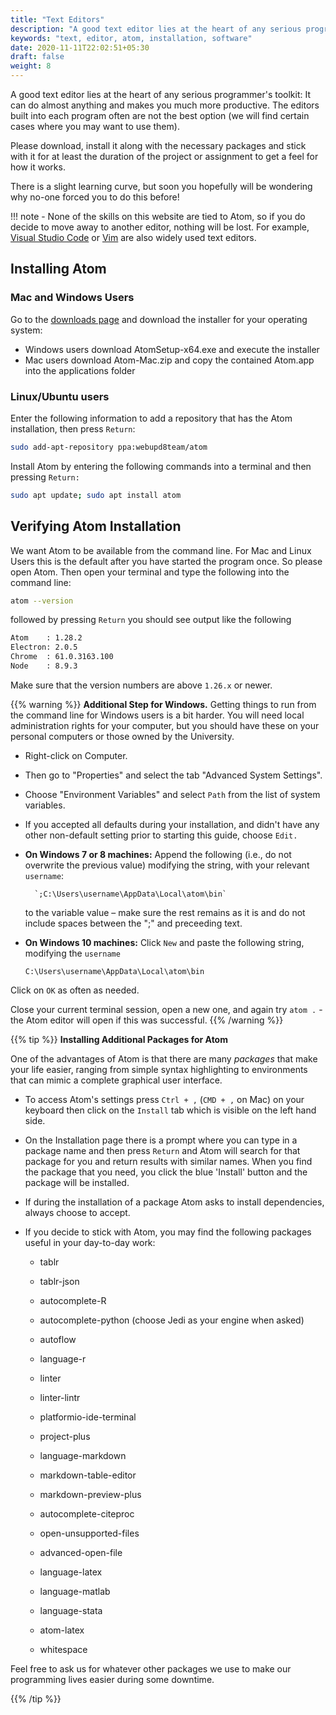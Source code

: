 ```yaml
---
title: "Text Editors"
description: "A good text editor lies at the heart of any serious programmer's toolkit."
keywords: "text, editor, atom, installation, software"
date: 2020-11-11T22:02:51+05:30
draft: false
weight: 8
---
```


A good text editor lies at the heart of any serious programmer's toolkit: It can do almost anything and makes you much more productive.
The editors built into each program often are not the best option (we will find certain cases where you may want to use them).

Please download, install it along with the necessary packages and stick with it for at least the duration of the project or assignment to get a feel for how it works.

There is a slight learning curve, but soon you hopefully will be wondering why no-one forced you to do this before!

!!! note
    - None of the skills on this website are tied to Atom,
	so if you do decide to move away to another editor, nothing will be lost. For example, [Visual Studio Code](https://code.visualstudio.com/) or [Vim](https://www.vim.org/) are also widely used text editors.

<!-- ## Installing Sublime Text

Go to the [downloads page](https://www.sublimetext.com/3) and download the live installer for your operating system.-->

## Installing Atom

### Mac and Windows Users

Go to the [downloads page](https://github.com/atom/atom/releases/latest) and download the installer for your operating system:

* Windows users download AtomSetup-x64.exe and execute the installer
* Mac users download Atom-Mac.zip and copy the contained Atom.app into the applications folder

### Linux/Ubuntu users

Enter the following information to add a repository that has the Atom installation, then press `Return`:

```bash
sudo add-apt-repository ppa:webupd8team/atom
```

Install Atom by entering the following commands into a terminal and then pressing `Return:`

```bash
sudo apt update; sudo apt install atom
```

## Verifying Atom Installation

We want Atom to be available from the command line. For Mac and Linux Users this is the default after you have started the program once. So please open Atom. Then open your terminal and type the following into the command line:

```bash
atom --version
```
followed by pressing `Return` you should see output like the following
```bash
Atom    : 1.28.2
Electron: 2.0.5
Chrome  : 61.0.3163.100
Node    : 8.9.3
```
Make sure that the version numbers are above `1.26.x` or newer.

{{% warning %}}
**Additional Step for Windows.**
Getting things to run from the command line for Windows users is a bit harder. You will need local administration rights for your computer, but you should have these on your personal computers or those owned by the University.

- Right-click on Computer.
- Then go to "Properties" and select the tab "Advanced System Settings".
- Choose "Environment Variables" and select `Path` from the list of system variables.
- If you accepted all defaults during your installation, and didn't have any other non-default setting prior to starting this guide, choose `Edit.`

- **On Windows 7 or 8 machines:**
	Append the following (i.e., do not overwrite the previous value) modifying the string, with your relevant `username`:

        `;C:\Users\username\AppData\Local\atom\bin`

	to the variable value – make sure the rest remains as it is and do not include spaces between the ";" and preceeding text.

- **On Windows 10 machines:**
	Click `New` and paste the following string, modifying the `username`

	`C:\Users\username\AppData\Local\atom\bin`

Click on `OK` as often as needed.

Close your current terminal session, open a new one, and again try `atom .` - the Atom editor will open if this was successful.
{{% /warning %}}

{{% tip %}}
**Installing Additional Packages for Atom**

One of the advantages of Atom is that there are many *packages* that make your life easier, ranging from simple syntax highlighting to environments that can mimic a complete graphical user interface.

* To access Atom's settings press `Ctrl + ,` (`CMD + ,` on Mac) on your keyboard then click on the `Install` tab which is visible on the left hand side.
* On the Installation page there is a prompt where you can type in a package name and then press `Return` and Atom will search for that package for you and return results with similar names.
When you find the package that you need, you click the blue 'Install' button and the package will be installed.
* If during the installation of a package Atom asks to install dependencies, always choose to accept.

* If you decide to stick with Atom, you may find the following packages useful in your day-to-day work:

    *   tablr
    *   tablr-json

    *   autocomplete-R
    *   autocomplete-python (choose Jedi as your engine when asked)
    *   autoflow
    *   language-r
    *   linter
    *   linter-lintr
    *   platformio-ide-terminal
    *   project-plus
    *   language-markdown
    *   markdown-table-editor
    *   markdown-preview-plus
    *   autocomplete-citeproc
    *   open-unsupported-files
    *   advanced-open-file
    *   language-latex
    *   language-matlab
    *   language-stata
    *   atom-latex
    *   whitespace



Feel free to ask us for whatever other packages we use to make our programming lives easier during some downtime.

{{% /tip %}}
